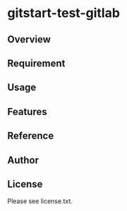 # gitstart-test-gitlab 

## Overview


## Requirement


## Usage


## Features


## Reference


## Author


## License

Please see license.txt.
